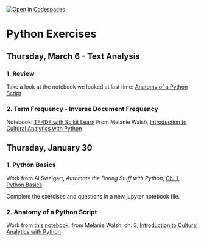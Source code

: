 [![Open in Codespaces](https://classroom.github.com/assets/launch-codespace-2972f46106e565e64193e422d61a12cf1da4916b45550586e14ef0a7c637dd04.svg)](https://classroom.github.com/open-in-codespaces?assignment_repo_id=17954672)
# Python Exercises

## Thursday, March 6 - Text Analysis

### 1. Review 

Take a look at the notebook we looked at last time: [Anatomy of a Python Script](03-Anatomy-Python-Script.ipynb)

### 2. Term Frequency - Inverse Document Frequency

Notebook: [TF-IDF with Scikit Learn](03-TF-IDF-Scikit-Learn.ipynb) From Melanie Walsh, [Introduction to Cultural Analytics with Python](https://melaniewalsh.github.io/Intro-Cultural-Analytics/welcome.html)

## Thursday, January 30

### 1. Python Basics

Work from Al Sweigart, *Automate the Boring Stuff with Python*, [Ch. 1, Python Basics](https://automatetheboringstuff.com/2e/chapter1/)

Complete the exercises and questions in a new jupyter notebook file.

### 2. Anatomy of a Python Script

Work from [this notebook](03-Anatomy-Python-Script.ipynb), from Melanie Walsh, ch. 3, [Introduction to Cultural Analytics with Python](https://melaniewalsh.github.io/Intro-Cultural-Analytics/welcome.html)
